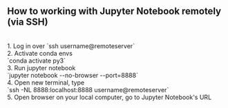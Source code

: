 ## How to working with Jupyter Notebook remotely (via SSH)
<br>
1. Log in over `ssh username@remoteserver` <br>
2. Activate conda envs <br>
`conda activate py3` <br>
3. Run jupyter notebook <br>
`jupyter notebook --no-browser --port=8888` <br>
4. Open new terminal, type <br>
`ssh -NL 8888:localhost:8888 username@remoteserver` <br>
5. Open browser on your local computer, go to Jupyter Notebook's URL <br>
